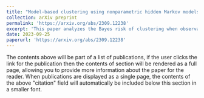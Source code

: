 ```yaml
---
title: "Model-based clustering using nonparametric hidden Markov models"
collection: arXiv preprint
permalink: 'https://arxiv.org/abs/2309.12238'
excerpt: 'This paper analyzes the Bayes risk of clustering when observations come from a HMM'
date: 2023-09-25
paperurl: 'https://arxiv.org/abs/2309.12238'
---
```


The contents above will be part of a list of publications, if the user clicks the link for the publication then the contents of section will be rendered as a full page, allowing you to provide more information about the paper for the reader. When publications are displayed as a single page, the contents of the above "citation" field will automatically be included below this section in a smaller font.
